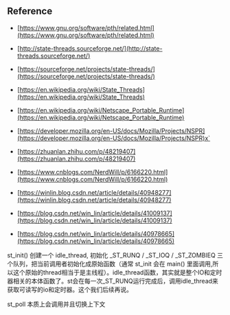 
## Reference

- [https://www.gnu.org/software/pth/related.html](https://www.gnu.org/software/pth/related.html)
- [http://state-threads.sourceforge.net/](http://state-threads.sourceforge.net/)
- [https://sourceforge.net/projects/state-threads/](https://sourceforge.net/projects/state-threads/)
- [https://en.wikipedia.org/wiki/State_Threads](https://en.wikipedia.org/wiki/State_Threads)
- [https://en.wikipedia.org/wiki/Netscape_Portable_Runtime](https://en.wikipedia.org/wiki/Netscape_Portable_Runtime)
- [https://developer.mozilla.org/en-US/docs/Mozilla/Projects/NSPR](https://developer.mozilla.org/en-US/docs/Mozilla/Projects/NSPR)x`

- [https://zhuanlan.zhihu.com/p/48219407](https://zhuanlan.zhihu.com/p/48219407)
- [https://www.cnblogs.com/NerdWill/p/6166220.html](https://www.cnblogs.com/NerdWill/p/6166220.html)

- [https://winlin.blog.csdn.net/article/details/40948277](https://winlin.blog.csdn.net/article/details/40948277)
- [https://blog.csdn.net/win_lin/article/details/41009137](https://blog.csdn.net/win_lin/article/details/41009137)
- [https://blog.csdn.net/win_lin/article/details/40978665](https://blog.csdn.net/win_lin/article/details/40978665)


st_init() 创建一个 idle_thread, 初始化 _ST_RUNQ / _ST_IOQ / _ST_ZOMBIEQ 三个队列，把当前调用者初始化成原始函数（通常 st_init 会在 main() 里面调用,所以这个原始的thread相当于是主线程）。idle_thread函数，其实就是整个IO和定时器相关的本体函数了。st会在每一次_ST_RUNQ运行完成后，调用idle_thread来获取可读写的io和定时器。这个我们后续再说。

st_poll 本质上会调用并且切换上下文

